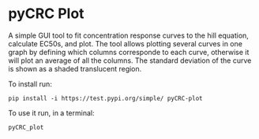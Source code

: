 # pyCRC Plot
A simple GUI tool to fit concentration response curves to the hill equation, calculate EC50s, and plot. The tool allows plotting several curves in one graph by defining which columns corresponde to each curve, otherwise it will plot an average of all the columns. The standard deviation of the curve is shown as a shaded translucent region. 

To install run:
```
pip install -i https://test.pypi.org/simple/ pyCRC-plot
```
To use it run, in a terminal:
```
pyCRC_plot
```

